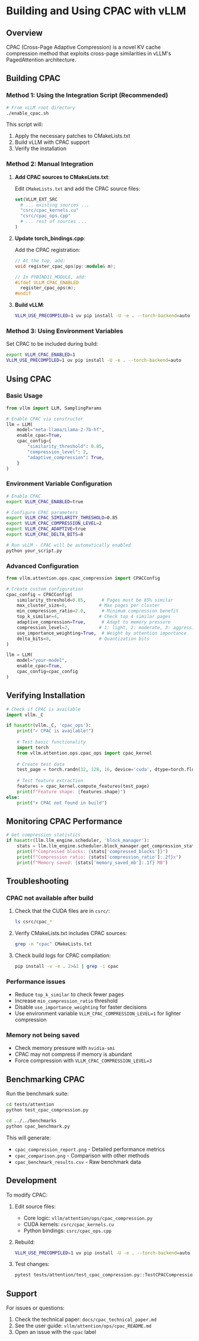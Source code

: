# Building and Using CPAC with vLLM

## Overview
CPAC (Cross-Page Adaptive Compression) is a novel KV cache compression method that exploits cross-page similarities in vLLM's PagedAttention architecture.

## Building CPAC

### Method 1: Using the Integration Script (Recommended)

```bash
# From vLLM root directory
./enable_cpac.sh
```

This script will:
1. Apply the necessary patches to CMakeLists.txt
2. Build vLLM with CPAC support
3. Verify the installation

### Method 2: Manual Integration

1. **Add CPAC sources to CMakeLists.txt**:
   
   Edit `CMakeLists.txt` and add the CPAC source files:
   ```cmake
   set(VLLM_EXT_SRC
     # ... existing sources ...
     "csrc/cpac_kernels.cu"
     "csrc/cpac_ops.cpp"
     # ... rest of sources ...
   )
   ```

2. **Update torch_bindings.cpp**:
   
   Add the CPAC registration:
   ```cpp
   // At the top, add:
   void register_cpac_ops(py::module& m);
   
   // In PYBIND11_MODULE, add:
   #ifdef VLLM_CPAC_ENABLED
     register_cpac_ops(m);
   #endif
   ```

3. **Build vLLM**:
   ```bash
   VLLM_USE_PRECOMPILED=1 uv pip install -U -e . --torch-backend=auto
   ```

### Method 3: Using Environment Variables

Set CPAC to be included during build:
```bash
export VLLM_CPAC_ENABLED=1
VLLM_USE_PRECOMPILED=1 uv pip install -U -e . --torch-backend=auto
```

## Using CPAC

### Basic Usage

```python
from vllm import LLM, SamplingParams

# Enable CPAC via constructor
llm = LLM(
    model="meta-llama/Llama-2-7b-hf",
    enable_cpac=True,
    cpac_config={
        "similarity_threshold": 0.85,
        "compression_level": 2,
        "adaptive_compression": True,
    }
)
```

### Environment Variable Configuration

```bash
# Enable CPAC
export VLLM_CPAC_ENABLED=true

# Configure CPAC parameters
export VLLM_CPAC_SIMILARITY_THRESHOLD=0.85
export VLLM_CPAC_COMPRESSION_LEVEL=2
export VLLM_CPAC_ADAPTIVE=true
export VLLM_CPAC_DELTA_BITS=8

# Run vLLM - CPAC will be automatically enabled
python your_script.py
```

### Advanced Configuration

```python
from vllm.attention.ops.cpac_compression import CPACConfig

# Create custom configuration
cpac_config = CPACConfig(
    similarity_threshold=0.85,      # Pages must be 85% similar
    max_cluster_size=8,            # Max pages per cluster
    min_compression_ratio=2.0,      # Minimum compression benefit
    top_k_similar=4,               # Check top 4 similar pages
    adaptive_compression=True,      # Adapt to memory pressure
    compression_level=2,           # 1: light, 2: moderate, 3: aggressive
    use_importance_weighting=True,  # Weight by attention importance
    delta_bits=8,                  # Quantization bits
)

llm = LLM(
    model="your-model",
    enable_cpac=True,
    cpac_config=cpac_config
)
```

## Verifying Installation

```python
# Check if CPAC is available
import vllm._C

if hasattr(vllm._C, 'cpac_ops'):
    print("✓ CPAC is available!")
    
    # Test basic functionality
    import torch
    from vllm.attention.ops.cpac_ops import cpac_kernel
    
    # Create test data
    test_page = torch.randn(32, 128, 16, device='cuda', dtype=torch.float16)
    
    # Test feature extraction
    features = cpac_kernel.compute_features(test_page)
    print(f"Feature shape: {features.shape}")
else:
    print("✗ CPAC not found in build")
```

## Monitoring CPAC Performance

```python
# Get compression statistics
if hasattr(llm.llm_engine.scheduler, 'block_manager'):
    stats = llm.llm_engine.scheduler.block_manager.get_compression_stats()
    print(f"Compressed blocks: {stats['compressed_blocks']}")
    print(f"Compression ratio: {stats['compression_ratio']:.2f}x")
    print(f"Memory saved: {stats['memory_saved_mb']:.1f} MB")
```

## Troubleshooting

### CPAC not available after build
1. Check that the CUDA files are in `csrc/`:
   ```bash
   ls csrc/cpac_*
   ```

2. Verify CMakeLists.txt includes CPAC sources:
   ```bash
   grep -n "cpac" CMakeLists.txt
   ```

3. Check build logs for CPAC compilation:
   ```bash
   pip install -v -e . 2>&1 | grep -i cpac
   ```

### Performance issues
- Reduce `top_k_similar` to check fewer pages
- Increase `min_compression_ratio` threshold
- Disable `use_importance_weighting` for faster decisions
- Use environment variable `VLLM_CPAC_COMPRESSION_LEVEL=1` for lighter compression

### Memory not being saved
- Check memory pressure with `nvidia-smi`
- CPAC may not compress if memory is abundant
- Force compression with `VLLM_CPAC_COMPRESSION_LEVEL=3`

## Benchmarking CPAC

Run the benchmark suite:
```bash
cd tests/attention
python test_cpac_compression.py

cd ../../benchmarks
python cpac_benchmark.py
```

This will generate:
- `cpac_compression_report.png` - Detailed performance metrics
- `cpac_comparison.png` - Comparison with other methods
- `cpac_benchmark_results.csv` - Raw benchmark data

## Development

To modify CPAC:

1. Edit source files:
   - Core logic: `vllm/attention/ops/cpac_compression.py`
   - CUDA kernels: `csrc/cpac_kernels.cu`
   - Python bindings: `csrc/cpac_ops.cpp`

2. Rebuild:
   ```bash
   VLLM_USE_PRECOMPILED=1 uv pip install -U -e . --torch-backend=auto
   ```

3. Test changes:
   ```bash
   pytest tests/attention/test_cpac_compression.py::TestCPACCompression::test_delta_compression_accuracy -v
   ```

## Support

For issues or questions:
1. Check the technical paper: `docs/cpac_technical_paper.md`
2. See the user guide: `vllm/attention/ops/cpac_README.md`
3. Open an issue with the `cpac` label